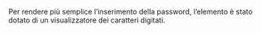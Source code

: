 Per rendere più semplice l’inserimento della password, l’elemento è stato dotato di un visualizzatore dei caratteri digitati. 